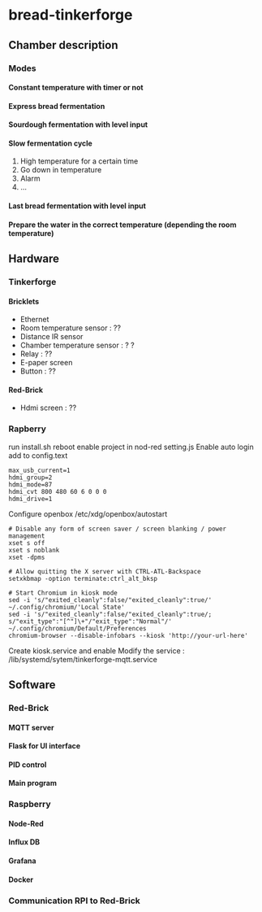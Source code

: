 # bread-tinkerforge

## Chamber description

### Modes
#### Constant temperature with timer or not
#### Express bread fermentation
#### Sourdough fermentation with level input

#### Slow fermentation cycle
1. High temperature for a certain time 
1. Go down in temperature
1. Alarm
1. ...

#### Last bread fermentation with level input

#### Prepare the water in the correct temperature (depending the room temperature)
 
## Hardware
### Tinkerforge
#### Bricklets
* Ethernet
* Room temperature sensor : ??
* Distance IR sensor
* Chamber temperature sensor : ? ?
* Relay : ??
* E-paper screen
* Button : ??
#### Red-Brick
* Hdmi screen : ??

### Rapberry

run install.sh
reboot
enable project in nod-red setting.js
Enable auto login
add to config.text
```
max_usb_current=1
hdmi_group=2
hdmi_mode=87
hdmi_cvt 800 480 60 6 0 0 0  
hdmi_drive=1
```
Configure openbox
/etc/xdg/openbox/autostart
```
# Disable any form of screen saver / screen blanking / power management
xset s off
xset s noblank
xset -dpms

# Allow quitting the X server with CTRL-ATL-Backspace
setxkbmap -option terminate:ctrl_alt_bksp

# Start Chromium in kiosk mode
sed -i 's/"exited_cleanly":false/"exited_cleanly":true/' ~/.config/chromium/'Local State'
sed -i 's/"exited_cleanly":false/"exited_cleanly":true/; s/"exit_type":"[^"]\+"/"exit_type":"Normal"/' ~/.config/chromium/Default/Preferences
chromium-browser --disable-infobars --kiosk 'http://your-url-here'
```
Create kiosk.service and enable
 Modify the service : /lib/systemd/sytem/tinkerforge-mqtt.service
## Software
### Red-Brick
#### MQTT server
 
#### Flask for UI interface

#### PID control

#### Main program

### Raspberry


#### Node-Red

#### Influx DB

#### Grafana

#### Docker

### Communication RPI to Red-Brick

